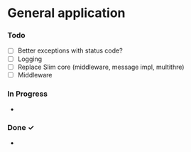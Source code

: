 # General application

### Todo
- [ ] Better exceptions with status code? 
- [ ] Logging
- [ ] Replace Slim core (middleware, message impl, multithre)
- [ ] Middleware 

### In Progress
-
<!-- - [ ] progressed task [JIRA-2407]   -->


### Done ✓
-
<!-- - [x] Done task [JIRA-2407]  -->

